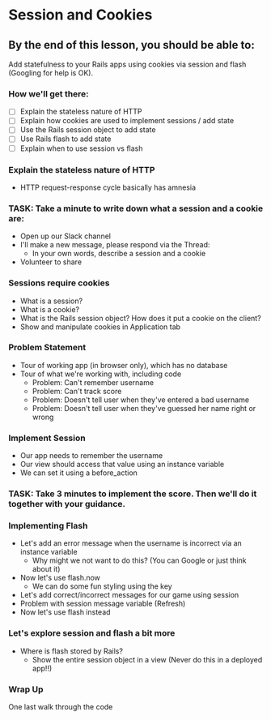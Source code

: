 # Session and Cookies

## By the end of this lesson, you should be able to:
Add statefulness to your Rails apps using cookies via session and flash (Googling for help is OK).

### How we'll get there:
- [ ] Explain the stateless nature of HTTP
- [ ] Explain how cookies are used to implement sessions / add state
- [ ] Use the Rails session object to add state
- [ ] Use Rails flash to add state
- [ ] Explain when to use session vs flash

### Explain the stateless nature of HTTP
* HTTP request-response cycle basically has amnesia

### TASK: Take a minute to write down what a session and a cookie are:
* Open up our Slack channel
* I'll make a new message, please respond via the Thread:
  * In your own words, describe a session and a cookie
* Volunteer to share

### Sessions require cookies
* What is a session?
* What is a cookie?
* What is the Rails session object? How does it put a cookie on the client?
* Show and manipulate cookies in Application tab

### Problem Statement
* Tour of working app (in browser only), which has no database
* Tour of what we're working with, including code
  * Problem: Can't remember username
  * Problem: Can't track score
  * Problem: Doesn't tell user when they've entered a bad username
  * Problem: Doesn't tell user when they've guessed her name right or wrong

### Implement Session
* Our app needs to remember the username
* Our view should access that value using an instance variable
* We can set it using a before_action

### TASK: Take 3 minutes to implement the score. Then we'll do it together with your guidance.

### Implementing Flash
* Let's add an error message when the username is incorrect via an instance variable
  * Why might we not want to do this? (You can Google or just think about it)
* Now let's use flash.now
  * We can do some fun styling using the key
* Let's add correct/incorrect messages for our game using session
* Problem with session message variable (Refresh)
* Now let's use flash instead

### Let's explore session and flash a bit more
* Where is flash stored by Rails?
  * Show the entire session object in a view (Never do this in a deployed app!!)

### Wrap Up
One last walk through the code
